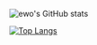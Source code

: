 ![ewo's GitHub stats](https://github-readme-stats.vercel.app/api?username=e-w-o&show_icons=true&theme=algolia)



[![Top Langs](https://github-readme-stats.vercel.app/api/top-langs/?username=e-w-o&layout=compact)](https://github.com/anuraghazra/github-readme-stats)


